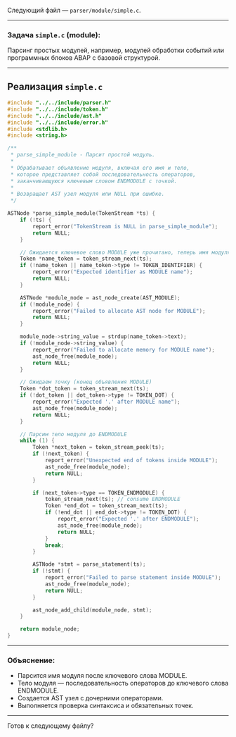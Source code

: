 Следующий файл — `parser/module/simple.c`.

---

### Задача `simple.c` (module):

Парсинг простых модулей, например, модулей обработки событий или программных блоков ABAP с базовой структурой.

---

## Реализация `simple.c`

```c
#include "../../include/parser.h"
#include "../../include/token.h"
#include "../../include/ast.h"
#include "../../include/error.h"
#include <stdlib.h>
#include <string.h>

/**
 * parse_simple_module - Парсит простой модуль.
 *
 * Обрабатывает объявление модуля, включая его имя и тело,
 * которое представляет собой последовательность операторов,
 * заканчивающуюся ключевым словом ENDMODULE с точкой.
 *
 * Возвращает AST узел модуля или NULL при ошибке.
 */

ASTNode *parse_simple_module(TokenStream *ts) {
    if (!ts) {
        report_error("TokenStream is NULL in parse_simple_module");
        return NULL;
    }

    // Ожидается ключевое слово MODULE уже прочитано, теперь имя модуля
    Token *name_token = token_stream_next(ts);
    if (!name_token || name_token->type != TOKEN_IDENTIFIER) {
        report_error("Expected identifier as MODULE name");
        return NULL;
    }

    ASTNode *module_node = ast_node_create(AST_MODULE);
    if (!module_node) {
        report_error("Failed to allocate AST node for MODULE");
        return NULL;
    }

    module_node->string_value = strdup(name_token->text);
    if (!module_node->string_value) {
        report_error("Failed to allocate memory for MODULE name");
        ast_node_free(module_node);
        return NULL;
    }

    // Ожидаем точку (конец объявления MODULE)
    Token *dot_token = token_stream_next(ts);
    if (!dot_token || dot_token->type != TOKEN_DOT) {
        report_error("Expected '.' after MODULE name");
        ast_node_free(module_node);
        return NULL;
    }

    // Парсим тело модуля до ENDMODULE
    while (1) {
        Token *next_token = token_stream_peek(ts);
        if (!next_token) {
            report_error("Unexpected end of tokens inside MODULE");
            ast_node_free(module_node);
            return NULL;
        }

        if (next_token->type == TOKEN_ENDMODULE) {
            token_stream_next(ts); // consume ENDMODULE
            Token *end_dot = token_stream_next(ts);
            if (!end_dot || end_dot->type != TOKEN_DOT) {
                report_error("Expected '.' after ENDMODULE");
                ast_node_free(module_node);
                return NULL;
            }
            break;
        }

        ASTNode *stmt = parse_statement(ts);
        if (!stmt) {
            report_error("Failed to parse statement inside MODULE");
            ast_node_free(module_node);
            return NULL;
        }

        ast_node_add_child(module_node, stmt);
    }

    return module_node;
}
```

---

### Объяснение:

* Парсится имя модуля после ключевого слова MODULE.
* Тело модуля — последовательность операторов до ключевого слова ENDMODULE.
* Создается AST узел с дочерними операторами.
* Выполняется проверка синтаксиса и обязательных точек.

---

Готов к следующему файлу?
